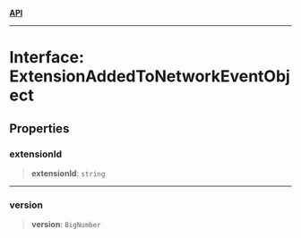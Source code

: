 [**API**](../../../README.md)

***

# Interface: ExtensionAddedToNetworkEventObject

## Properties

### extensionId

> **extensionId**: `string`

***

### version

> **version**: `BigNumber`
